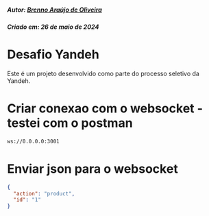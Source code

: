 ##### Autor: [Brenno Araújo de Oliveira](https://www.linkedin.com/in/brennoaraujo/)
##### Criado em: 26 de maio de 2024

# Desafio Yandeh

Este é um projeto desenvolvido como parte do processo seletivo da Yandeh. 

# Criar conexao com o websocket - testei com o postman
```bash
ws://0.0.0.0:3001
```

# Enviar json para o websocket
```json
{
  "action": "product",
  "id": "1"
}

```

